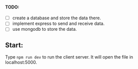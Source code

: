 #### TODO:

-   [ ] create a database and store the data there.
-   [ ] implement express to send and receive data.
-   [ ] use mongodb to store the data.

## Start:

Type `npm run dev` to run the client server. It will open the file in localhost:5000.
